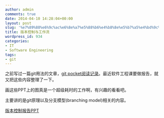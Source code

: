 ```yaml
---
author: admin
comments: true
date: 2014-04-10 14:28:04+00:00
layout: post
slug: '%e7%89%88%e6%9c%ac%e6%8e%a7%e5%88%b6%e4%b8%8e%e5%b7%a5%e4%bd%9c%e6%b5%81'
title: 版本控制与工作流
wordpress_id: 934
categories:
- IT
- Software Engineering
tags:
- git
---
```


之前写过一篇git用法的文章，[git pocket阅读记录](http://wonderflow.info/archives/709)。最近软件工程课要做报告，就又把这些内容整理了一下。





画这些PPT上的图真是一个超级耗时的工作啊，有兴趣的看看吧。





主要讲的是git原理以及分支模型(branching model)相关的内容。





[版本控制报告PPT](http://wonderflow.info/wp-content/uploads/2014/04/版本控制报告.pdf)



